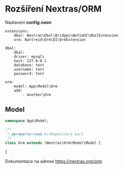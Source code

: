 # Rozšíření Nextras/ORM

Nastavení **config.neon**
```neon
extensions:
    dbal: Nextras\Dbal\Bridges\NetteDI\DbalExtension
    orm: Nattreid\Orm\DI\OrmExtension

dbal:
    dbal:
    driver: mysqli
    host: 127.0.0.1
    database: test
    username: test
    password: test

orm:
    model: App\Model\Orm
    add:
        - Another\Orm
```

## Model
```php
namespace App\Model;

/**
 * @property-read AclRepository $acl
 */
class Orm extends \Nextras\Orm\Model\Model {
    
}
```

Dokumentace na adrese https://nextras.org/orm
